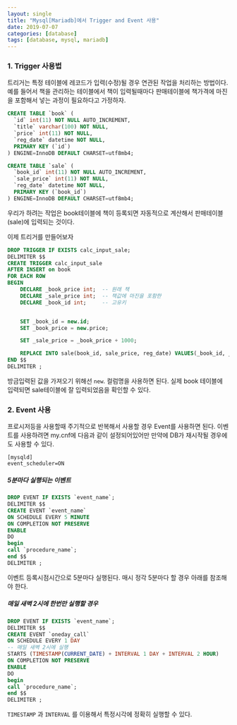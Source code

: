 ```yaml
---
layout: single
title: "Mysql[Mariadb]에서 Trigger and Event 사용"
date: 2019-07-07
categories: [database]
tags: [database, mysql, mariadb]
---
```


### 1. Trigger 사용법

트리거는 특정 테이블에 레코드가 입력(수정)될 경우 연관된 작업을 처리하는 방법이다. 예를 들어서 책을 관리하는 테이블에서 책이 입력될때마다 판매테이블에 책가격에 마진을 포함해서 넣는 과정이 필요하다고 가정하자.

```sql
CREATE TABLE `book` (
  `id` int(11) NOT NULL AUTO_INCREMENT,
  `title` varchar(100) NOT NULL,
  `price` int(11) NOT NULL,
  `reg_date` datetime NOT NULL,
  PRIMARY KEY (`id`)
) ENGINE=InnoDB DEFAULT CHARSET=utf8mb4;

CREATE TABLE `sale` (
  `book_id` int(11) NOT NULL AUTO_INCREMENT,
  `sale_price` int(11) NOT NULL,
  `reg_date` datetime NOT NULL,
  PRIMARY KEY (`book_id`)
) ENGINE=InnoDB DEFAULT CHARSET=utf8mb4;
```

우리가 하려는 작업은 book테이블에 책이 등록되면 자동적으로 계산해서 판매테이블(sale)에 입력되는 것이다.

이제 트리거를 만들어보자

```sql
DROP TRIGGER IF EXISTS calc_input_sale;
DELIMITER $$
CREATE TRIGGER calc_input_sale
AFTER INSERT on book
FOR EACH ROW
BEGIN
	DECLARE _book_price int;  -- 원래 책
	DECLARE _sale_price int;  -- 책값에 마진을 포함한
	DECLARE _book_id int;	  -- 고유키


	SET _book_id = new.id;
	SET _book_price = new.price;

	SET _sale_price = _book_price + 1000;

    REPLACE INTO sale(book_id, sale_price, reg_date) VALUES(_book_id, _sale_price, now());
END $$
DELIMITER ;

```

방금입력된 값을 가져오기 위해선 `new`. 컬럼명을 사용하면 된다. 실제 book 테이블에 입력되면 sale테이블에 잘 입력되었음을 확인할 수 있다.

### 2. Event 사용

프로시저등을 사용할때 주기적으로 반복해서 사용할 경우 Event를 사용하면 된다. 이벤트를 사용하려면 my.cnf에 다음과 같이 설정되어있어만 만약에 DB가 재시작될 경우에도 사용할 수 있다.

```
[mysqld]
event_scheduler=ON
```

##### 5분마다 실행되는 이벤트

```sql
DROP EVENT IF EXISTS `event_name`;
DELIMITER $$
CREATE EVENT `event_name`
ON SCHEDULE EVERY 5 MINUTE
ON COMPLETION NOT PRESERVE
ENABLE
DO
begin
call `procedure_name`;
end $$
DELIMITER ;
```

이벤트 등록시점시간으로 5분마다 실행된다. 매시 정각 5분마다 할 경우 아래를 참조해야 한다.

##### 매일 새벽 2시에 한번만 실행할 경우

```sql
DROP EVENT IF EXISTS `event_name`;
DELIMITER $$
CREATE EVENT `oneday_call`
ON SCHEDULE EVERY 1 DAY
-- 매일 새벽 2시에 실행
STARTS (TIMESTAMP(CURRENT_DATE) + INTERVAL 1 DAY + INTERVAL 2 HOUR)
ON COMPLETION NOT PRESERVE
ENABLE
DO
begin
call `procedure_name`;
end $$
DELIMITER ;
```

`TIMESTAMP` 과 `INTERVAL` 를 이용해서 특정시각에 정확히 실행할 수 있다.
